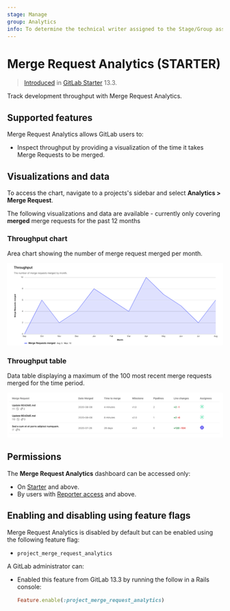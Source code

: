 ```yaml
---
stage: Manage
group: Analytics
info: To determine the technical writer assigned to the Stage/Group associated with this page, see https://about.gitlab.com/handbook/engineering/ux/technical-writing/#designated-technical-writers
---
```


# Merge Request Analytics **(STARTER)**

> [Introduced](https://gitlab.com/gitlab-org/gitlab/-/issues/229045) in [GitLab Starter](https://about.gitlab.com/pricing/) 13.3.

Track development throughput with Merge Request Analytics.

## Supported features

Merge Request Analytics allows GitLab users to:

- Inspect throughput by providing a visualization of the time it takes Merge Requests to be merged.

## Visualizations and data

To access the chart, navigate to a projects's sidebar and select **Analytics > Merge Request**.

The following visualizations and data are available - currently only covering **merged** merge requests for the past 12 months

### Throughput chart

Area chart showing the number of merge request merged per month.

![Throughput chart](img/mr_throughput_chart_v13_3.png)

### Throughput table

Data table displaying a maximum of the 100 most recent merge requests merged for the time period.

![Throughput table](img/mr_throughput_table_v13_3.png)

## Permissions

The **Merge Request Analytics** dashboard can be accessed only:

- On [Starter](https://about.gitlab.com/pricing/) and above.
- By users with [Reporter access](../permissions.md) and above.

## Enabling and disabling using feature flags

Merge Request Analytics is disabled by default but can be enabled using the following feature flag:

- `project_merge_request_analytics`

A GitLab administrator can:

- Enabled this feature from GitLab 13.3 by running the follow in a Rails console:

  ```ruby
  Feature.enable(:project_merge_request_analytics)
  ```

